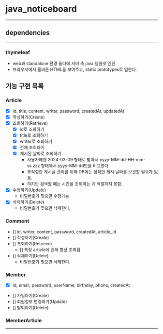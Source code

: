 # java_noticeboard

-----

## dependencies

---

### thymeleaf
- web과 standalone 환경 둘다에 서버 측 java 템플릿 엔진
- 브라우저에서 올바른 HTML을 보여주고, static prototypes로 일한다.


## 기능 구현 목록
### Article
- [x] id, title, content, writer, password, createdAt, updatedAt
- [x] 작성하기(Create)
- [x] 조회하기(Retrieve)
  - [x] id로 조회하기
  - [x] title로 조회하기
  - [x] writer로 조회하기
  - [x] 전체 조회하기
  - [x] 게시된 날짜로 조회하기
    - 사용자에겐 2024-03-09 형태로 받아서 yyyy-MM-dd-HH-mm-ss.zzz 형태에서 yyyy-MM-dd만을 비교한다.
    - 부적절한 게시글 관리를 위해 DB에는 정확한 게시 날짜를 보관할 필요가 있음.
    - 하지만 검색할 때는 시간을 조회하는 게 적절하지 못함.
- [x] 수정하기(Update)
  - 비밀번호가 맞으면 수정가능
- [x] 삭제하기(Delete)
  - 비밀번호가 맞으면 삭제한다.

### Comment
- [] id, writer, content, password, createdAt, article_id
- [] 작성하기(Create)
- [] 조회하기(Retrieve)
  - [] 특정 article에 관해 항상 조회됨
- [] 삭제하기(Delete)
  - 비밀번호가 맞으면 삭제한다.

### Member
- [x] id, email, password, userName, birthday, phone, createdAt
- [] 가입하기(Create)
- [] 회원정보 변경하기(Update)
- [] 탈퇴하기(Delete)

### MemberArticle


---
